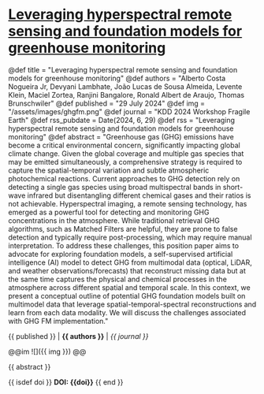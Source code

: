 # [Leveraging hyperspectral remote sensing and foundation models for greenhouse monitoring](https://openreview.net/forum?id=6UyOxjXWID)

@def title = "Leveraging hyperspectral remote sensing and foundation models for greenhouse monitoring"
@def authors = "Alberto Costa Nogueira Jr, Devyani Lambhate, João Lucas de Sousa Almeida, Levente Klein, Maciel Zortea, Ranjini Bangalore, Ronald Albert de Araujo, Thomas Brunschwiler"
@def published = "29 July 2024"
@def img = "/assets/images/ghgfm.png"
@def journal = "KDD 2024 Workshop Fragile Earth"
@def rss_pubdate = Date(2024, 6, 29)
@def rss = "Leveraging hyperspectral remote sensing and foundation models for greenhouse monitoring"
@def abstract = "Greenhouse gas (GHG) emissions have become a critical environmental concern, significantly impacting global climate change. Given the global coverage and multiple gas species that may be emitted simultaneously, a comprehensive strategy is required to capture the spatial-temporal variation and subtle atmospheric photochemical reactions. Current approaches to GHG detection rely on detecting a single gas species using broad multispectral bands in short-wave infrared but disentangling different chemical gases and their ratios is not achievable. Hyperspectral imaging, a remote sensing technology, has emerged as a powerful tool for detecting and monitoring GHG concentrations in the atmosphere. While traditional retrieval GHG algorithms, such as Matched Filters are helpful, they are prone to false detection and typically require post-processing, which may require manual interpretation. To address these challenges, this position paper aims to advocate for exploring foundation models, a self-supervised artificial intelligence (AI) model to detect GHG from multimodal data (optical, LiDAR, and weather observations/forecasts) that reconstruct missing data but at the same time captures the physical and chemical processes in the atmosphere across different spatial and temporal scale. In this context, we present a conceptual outline of potential GHG foundation models built on multimodel data that leverage spatial-temporal-spectral reconstructions and learn from each data modality. We will discuss the challenges associated with GHG FM implementation."

{{ published }} | **{{ authors }}** | *{{ journal }}*

@@im
![]({{ img }})
@@

{{ abstract }}

{{ isdef doi }}
**DOI: {{doi}}**
{{ end }}

